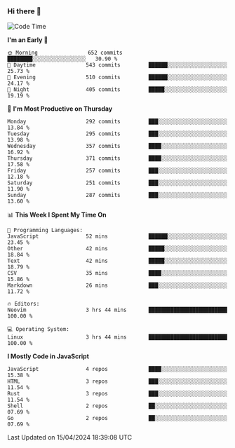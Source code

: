 ### Hi there 👋
<!--START_SECTION:waka-->
![Code Time](http://img.shields.io/badge/Code%20Time-304%20hrs%2019%20mins-blue)

**I'm an Early 🐤** 

```text
🌞 Morning                652 commits         ████████░░░░░░░░░░░░░░░░░   30.90 % 
🌆 Daytime                543 commits         ██████░░░░░░░░░░░░░░░░░░░   25.73 % 
🌃 Evening                510 commits         ██████░░░░░░░░░░░░░░░░░░░   24.17 % 
🌙 Night                  405 commits         █████░░░░░░░░░░░░░░░░░░░░   19.19 % 
```
📅 **I'm Most Productive on Thursday** 

```text
Monday                   292 commits         ███░░░░░░░░░░░░░░░░░░░░░░   13.84 % 
Tuesday                  295 commits         ███░░░░░░░░░░░░░░░░░░░░░░   13.98 % 
Wednesday                357 commits         ████░░░░░░░░░░░░░░░░░░░░░   16.92 % 
Thursday                 371 commits         ████░░░░░░░░░░░░░░░░░░░░░   17.58 % 
Friday                   257 commits         ███░░░░░░░░░░░░░░░░░░░░░░   12.18 % 
Saturday                 251 commits         ███░░░░░░░░░░░░░░░░░░░░░░   11.90 % 
Sunday                   287 commits         ███░░░░░░░░░░░░░░░░░░░░░░   13.60 % 
```


📊 **This Week I Spent My Time On** 

```text
💬 Programming Languages: 
JavaScript               52 mins             ██████░░░░░░░░░░░░░░░░░░░   23.45 % 
Other                    42 mins             █████░░░░░░░░░░░░░░░░░░░░   18.84 % 
Text                     42 mins             █████░░░░░░░░░░░░░░░░░░░░   18.79 % 
CSV                      35 mins             ████░░░░░░░░░░░░░░░░░░░░░   15.86 % 
Markdown                 26 mins             ███░░░░░░░░░░░░░░░░░░░░░░   11.72 % 

🔥 Editors: 
Neovim                   3 hrs 44 mins       █████████████████████████   100.00 % 

💻 Operating System: 
Linux                    3 hrs 44 mins       █████████████████████████   100.00 % 
```

**I Mostly Code in JavaScript** 

```text
JavaScript               4 repos             ████░░░░░░░░░░░░░░░░░░░░░   15.38 % 
HTML                     3 repos             ███░░░░░░░░░░░░░░░░░░░░░░   11.54 % 
Rust                     3 repos             ███░░░░░░░░░░░░░░░░░░░░░░   11.54 % 
Shell                    2 repos             ██░░░░░░░░░░░░░░░░░░░░░░░   07.69 % 
Go                       2 repos             ██░░░░░░░░░░░░░░░░░░░░░░░   07.69 % 
```




 Last Updated on 15/04/2024 18:39:08 UTC
<!--END_SECTION:waka-->

<!--
**YoganshSharma/YoganshSharma** is a ✨ _special_ ✨ repository because its `README.md` (this file) appears on your GitHub profile.

Here are some ideas to get you started:

- 🔭 I’m currently working on ...
- 🌱 I’m currently learning ...
- 👯 I’m looking to collaborate on ...
- 🤔 I’m looking for help with ...
- 💬 Ask me about ...
- 📫 How to reach me: ...
- 😄 Pronouns: ...
- ⚡ Fun fact: ...
-->
